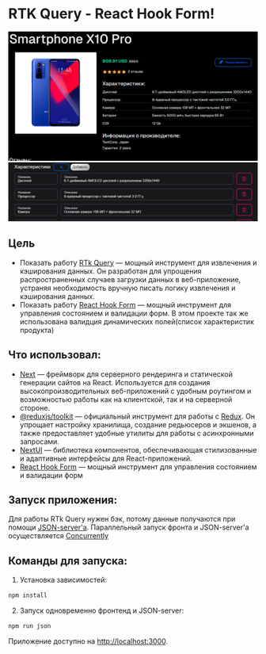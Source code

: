 # RTK Query -  React Hook Form!

<img src="./rhf-rtk/img.png"  sizes="(max-width: 1000px) 100%, 550px"/>

<img src="./rhf-rtk/img-2.png"  sizes="(max-width: 1000px) 100%, 550px"/>

## Цель 
- Показать работу [RTk Query](https://redux-toolkit.js.org/rtk-query/overview) — мощный инструмент для извлечения и кэширования данных. Он разработан для упрощения распространенных случаев загрузки данных в веб-приложение, устраняя необходимость вручную писать логику извлечения и кэширования данных.
- Показать работу [React Hook Form](https://react-hook-form.com/) — мощный инструмент для управления состоянием и валидации форм. В этом проекте так же использована валидция динамических полей(список характеристик продукта)

## Что использовал:
- [Next](https://nextjs.org) — фреймворк для серверного рендеринга и статической генерации сайтов на React. Используется для создания высокопроизводительных веб-приложений с удобным роутингом и возможностью работы как на клиентской, так и на серверной стороне.
- [@reduxjs/toolkit](https://redux-toolkit.js.org/) — официальный инструмент для работы с [Redux](https://redux.js.org). Он упрощает настройку хранилища, создание редьюсеров и экшенов, а также предоставляет удобные утилиты для работы с асинхронными запросами.
- [NextUI](https://nextui.org) — библиотека компонентов, обеспечивающая стилизованные и адаптивные интерфейсы для React-приложений.
- [React Hook Form](https://react-hook-form.com/) — мощный инструмент для управления состоянием и валидации форм


## Запуск приложения:
Для работы RTk Query нужен бэк, потому данные получаются при помощи [JSON-server'a](https://github.com/typicode/json-server).
Параллельный запуск фронта и JSON-server'a осуществляется [Сoncurrently](https://github.com/open-cli-tools/concurrently#readme)

## Команды для запуска:
1. Установка зависимостей:
```bash 
npm install
```

2. Запуск одновременно фронтенд и JSON-server:
```bash 
npm run json
```

Приложение доступно на [http://localhost:3000](http://localhost:3000).
